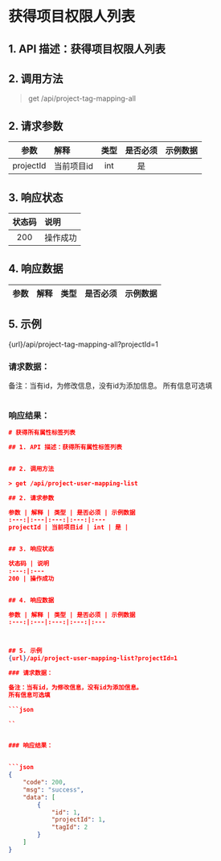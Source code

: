 # 获得项目权限人列表

## 1. API 描述：获得项目权限人列表


## 2. 调用方法

> get /api/project-tag-mapping-all

## 2. 请求参数

参数 | 解释 | 类型 | 是否必须 | 示例数据
:---:|:---|:---:|:---:|:---
projectId | 当前项目id | int | 是 | 


## 3. 响应状态

状态码 | 说明
:---:|:---
200 | 操作成功


## 4. 响应数据

参数 | 解释 | 类型 | 是否必须 | 示例数据
:---:|:---|:---:|:---:|:---



## 5. 示例
{url}/api/project-tag-mapping-all?projectId=1

### 请求数据：

备注：当有id，为修改信息，没有id为添加信息。
所有信息可选填

```json

```


### 响应结果：


```json
# 获得所有属性标签列表

## 1. API 描述：获得所有属性标签列表


## 2. 调用方法

> get /api/project-user-mapping-list

## 2. 请求参数

参数 | 解释 | 类型 | 是否必须 | 示例数据
:---:|:---|:---:|:---:|:---
projectId | 当前项目id | int | 是 | 


## 3. 响应状态

状态码 | 说明
:---:|:---
200 | 操作成功


## 4. 响应数据

参数 | 解释 | 类型 | 是否必须 | 示例数据
:---:|:---|:---:|:---:|:---



## 5. 示例
{url}/api/project-user-mapping-list?projectId=1

### 请求数据：

备注：当有id，为修改信息，没有id为添加信息。
所有信息可选填

```json

``


### 响应结果：


```json
{
    "code": 200,
    "msg": "success",
    "data": [
        {
            "id": 1,
            "projectId": 1,
            "tagId": 2
        }
    ]
}
```

```
